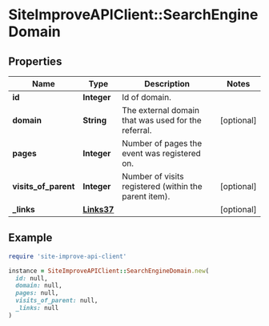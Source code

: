 # SiteImproveAPIClient::SearchEngineDomain

## Properties

| Name | Type | Description | Notes |
| ---- | ---- | ----------- | ----- |
| **id** | **Integer** | Id of domain. |  |
| **domain** | **String** | The external domain that was used for the referral.  | [optional] |
| **pages** | **Integer** | Number of pages the event was registered on. |  |
| **visits_of_parent** | **Integer** | Number of visits registered (within the parent item). | [optional] |
| **_links** | [**Links37**](Links37.md) |  | [optional] |

## Example

```ruby
require 'site-improve-api-client'

instance = SiteImproveAPIClient::SearchEngineDomain.new(
  id: null,
  domain: null,
  pages: null,
  visits_of_parent: null,
  _links: null
)
```

